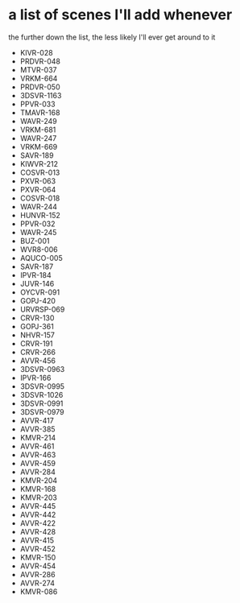 # a list of scenes I'll add whenever
the further down the list, the less likely I'll ever get around to it

* KIVR-028
* PRDVR-048
* MTVR-037
* VRKM-664
* PRDVR-050
* 3DSVR-1163
* PPVR-033
* TMAVR-168
* WAVR-249
* VRKM-681
* WAVR-247
* VRKM-669
* SAVR-189
* KIWVR-212
* COSVR-013
* PXVR-063
* PXVR-064
* COSVR-018
* WAVR-244
* HUNVR-152
* PPVR-032
* WAVR-245
* BUZ-001
* WVR8-006
* AQUCO-005
* SAVR-187
* IPVR-184
* JUVR-146
* OYCVR-091
* GOPJ-420
* URVRSP-069
* CRVR-130
* GOPJ-361
* NHVR-157
* CRVR-191
* CRVR-266
* AVVR-456
* 3DSVR-0963
* IPVR-166
* 3DSVR-0995
* 3DSVR-1026
* 3DSVR-0991
* 3DSVR-0979
* AVVR-417
* AVVR-385
* KMVR-214
* AVVR-461
* AVVR-463
* AVVR-459
* AVVR-284
* KMVR-204
* KMVR-168
* KMVR-203
* AVVR-445
* AVVR-442
* AVVR-422
* AVVR-428
* AVVR-415
* AVVR-452
* KMVR-150
* AVVR-454
* AVVR-286
* AVVR-274
* KMVR-086
